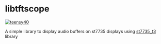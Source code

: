 # libtftscope
[![teensy40](https://github.com/newdigate/teensy-audio-libtftscope/workflows/teensy40/badge.svg)](https://github.com/newdigate/teensy-audio-libtftscope/actions)

A simple library to display audio buffers on st7735 displays using [st7735_t3](https://github.com/PaulStoffregen/ST7735_t3) library
